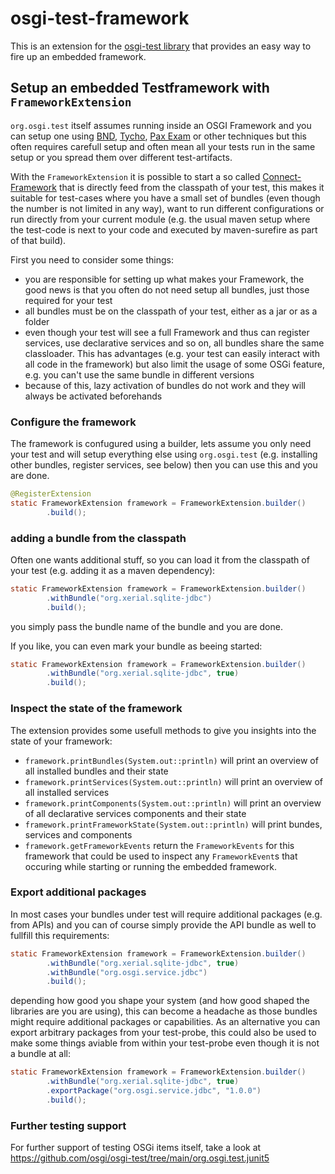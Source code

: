 # osgi-test-framework
This is an extension for the [osgi-test library](https://github.com/osgi/osgi-test) that provides an easy way to fire up an embedded framework.

## Setup an embedded Testframework with `FrameworkExtension`

`org.osgi.test` itself assumes running inside an OSGI Framework and you can setup one 
using [BND](https://github.com/bndtools/bnd), [Tycho](https://github.com/eclipse/tycho/), [Pax Exam](https://github.com/ops4j/org.ops4j.pax.exam2) or other techniques but this often requires carefull setup 
and often mean all your tests run in the same setup or you spread them over different 
test-artifacts.

With the `FrameworkExtension` it is possible to start a so called [Connect-Framework](http://docs.osgi.org/specification/osgi.core/8.0.0/framework.connect.html) 
that is directly feed from the classpath of your test, this makes it suitable for test-cases 
where you have a small set of bundles (even though the number is not limited in any 
way), want to run different configurations or run directly from your current module 
(e.g. the usual maven setup where the test-code is next to your code and executed by 
maven-surefire as part of that build).

First you need to consider some things:

- you are responsible for setting up what makes your Framework, the good news is that 
you often do not need setup all bundles, just those required for your test
- all bundles must be on the classpath of your test, either as a jar or as a folder
- even though your test will see a full Framework and thus can register services, use 
declarative services and so on, all bundles share the same classloader. This has advantages 
(e.g. your test can easily interact with all code in the framework) but also limit 
the usage of some OSGi feature, e.g. you can't use the same bundle in different versions
- because of this, lazy activation of bundles do not work and they will always be activated 
beforehands

### Configure the framework

The framework is confugured using a builder, lets assume you only need your test and 
will setup everything else using `org.osgi.test` (e.g. installing other bundles, register 
services, see below) then you can use this and you are done.

```java
@RegisterExtension
static FrameworkExtension framework = FrameworkExtension.builder()
		.build();
```

### adding a bundle from the classpath

Often one wants additional stuff, so you can load it from the classpath of your test 
(e.g. adding it as a maven dependency):

```java
static FrameworkExtension framework = FrameworkExtension.builder()
		.withBundle("org.xerial.sqlite-jdbc")
		.build();
```

you simply pass the bundle name of the bundle and you are done.

If you like, you can even mark your bundle as beeing started:
```java
static FrameworkExtension framework = FrameworkExtension.builder()
		.withBundle("org.xerial.sqlite-jdbc", true)
		.build();
```

### Inspect the state of the framework

The extension provides some usefull methods to give you insights into the state
of your framework:

- `framework.printBundles(System.out::println)` will print an overview of all installed 
bundles and their state
- `framework.printServices(System.out::println)` will print an overview of all installed 
services
- `framework.printComponents(System.out::println)` will print an overview of all declarative 
  services components and their state
- `framework.printFrameworkState(System.out::println)` will print bundes, services 
and components
-  `framework.getFrameworkEvents` return the `FrameworkEvents` for this framework that 
could be used to inspect any `FrameworkEvent`s that occuring while starting or running 
the embedded framework.

### Export additional packages

In most cases your bundles under test will require additional packages (e.g. from APIs) 
and you can of course simply provide the API bundle as well to fullfill this requirements:

```java
static FrameworkExtension framework = FrameworkExtension.builder()
		.withBundle("org.xerial.sqlite-jdbc", true)
		.withBundle("org.osgi.service.jdbc")
		.build();
```
depending how good you shape your system (and how good shaped the libraries are you 
are using), this can become a headache as those bundles might require additional packages 
or capabilities.
As an alternative you can export arbitrary packages from your test-probe, this could 
also be used to make some things aviable from within your test-probe even though it 
is not a bundle at all:

```java
static FrameworkExtension framework = FrameworkExtension.builder()
		.withBundle("org.xerial.sqlite-jdbc", true)
		.exportPackage("org.osgi.service.jdbc", "1.0.0")
		.build();
```

### Further testing support

For further support of testing OSGi items itself, take a look at https://github.com/osgi/osgi-test/tree/main/org.osgi.test.junit5
